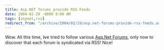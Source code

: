 ```yaml
---
title: Asp.NET forums provide RSS Feeds
date: 2004-02-20 -0800 9:00 AM
tags: [aspnet,rss]
redirect_from: "/archive/2004/02/19/asp.net-forums-provide-rss-feeds.aspx/"
---
```


Wow. All this time, I̵ve tried to follow various [Asp.Net
Forums](http://www.asp.net/forums "Asp.Net Forums"), only now to
discover that each forum is syndicated via RSS! Nice!

